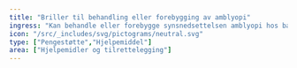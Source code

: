 ```yaml
---
title: "Briller til behandling eller forebygging av amblyopi"
ingress: "Kan behandle eller forebygge synsnedsettelsen amblyopi hos barn."
icon: "/src/_includes/svg/pictograms/neutral.svg"
type: ["Pengestøtte","Hjelpemiddel"]
area: ["Hjelpemidler og tilrettelegging"]
---
```

